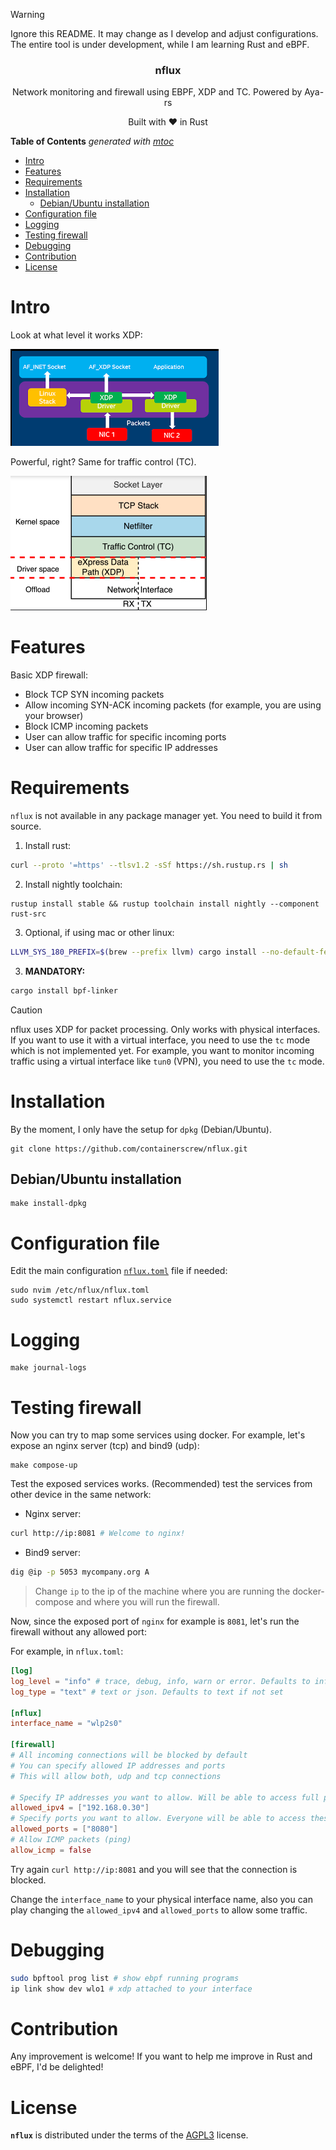 > [!WARNING]
> Ignore this README. It may change as I develop and adjust configurations.
> The entire tool is under development, while I am learning Rust and eBPF.

<p align="center">
    <h3 align="center">nflux</h3>
    <p align="center">Network monitoring and firewall using EBPF, XDP and TC. Powered by Aya-rs</p>
    <p align="center">Built with ❤ in Rust</p>
</p>

<!-- START OF TOC !DO NOT EDIT THIS CONTENT MANUALLY-->
**Table of Contents**  *generated with [mtoc](https://github.com/containerscrew/mtoc)*
- [Intro](#intro)
- [Features](#features)
- [Requirements](#requirements)
- [Installation](#installation)
  - [Debian/Ubuntu installation](#debianubuntu-installation)
- [Configuration file](#configuration-file)
- [Logging](#logging)
- [Testing firewall](#testing-firewall)
- [Debugging](#debugging)
- [Contribution](#contribution)
- [License](#license)
<!-- END OF TOC -->


# Intro

Look at what level it works XDP:

![xdp](./xdp.png)

Powerful, right? Same for traffic control (TC).

![tc](./tc.png)

# Features

Basic XDP firewall:

* Block TCP SYN incoming packets
* Allow incoming SYN-ACK incoming packets (for example, you are using your browser)
* Block ICMP incoming packets
* User can allow traffic for specific incoming ports
* User can allow traffic for specific IP addresses


# Requirements

`nflux` is not available in any package manager yet. You need to build it from source.

1. Install rust:
```bash
curl --proto '=https' --tlsv1.2 -sSf https://sh.rustup.rs | sh
```

2. Install nightly toolchain:
```
rustup install stable && rustup toolchain install nightly --component rust-src
```

3. Optional, if using mac or other linux:
```bash
LLVM_SYS_180_PREFIX=$(brew --prefix llvm) cargo install --no-default-features bpf-linker
```

3. **MANDATORY:**
```bash
cargo install bpf-linker
```

> [!CAUTION]
> nflux uses XDP for packet processing. Only works with physical interfaces. If you want to use it with a virtual interface, you need to use the `tc` mode which is not implemented yet.
> For example, you want to monitor incoming traffic using a virtual interface like `tun0` (VPN), you need to use the `tc` mode.


# Installation

By the moment, I only have the setup for `dpkg` (Debian/Ubuntu).

```shell
git clone https://github.com/containerscrew/nflux.git
```

## Debian/Ubuntu installation

```shell
make install-dpkg
```

# Configuration file

Edit the main configuration [`nflux.toml`](./nflux.toml) file if needed:

```shell
sudo nvim /etc/nflux/nflux.toml
sudo systemctl restart nflux.service
```

# Logging

```shell
make journal-logs
```

# Testing firewall

Now you can try to map some services using docker. For example, let's expose an nginx server (tcp) and bind9 (udp):

```shell
make compose-up
```

Test the exposed services works. (Recommended) test the services from other device in the same network:

* Nginx server:

```bash
curl http://ip:8081 # Welcome to nginx!
```

* Bind9 server:

```bash
dig @ip -p 5053 mycompany.org A
```

> Change `ip` to the ip of the machine where you are running the docker-compose and where you will run the firewall.

Now, since the exposed port of `nginx` for example is `8081`, let's run the firewall without any allowed port:

For example, in `nflux.toml`:

```toml
[log]
log_level = "info" # trace, debug, info, warn or error. Defaults to info if not set
log_type = "text" # text or json. Defaults to text if not set

[nflux]
interface_name = "wlp2s0"

[firewall]
# All incoming connections will be blocked by default
# You can specify allowed IP addresses and ports
# This will allow both, udp and tcp connections

# Specify IP addresses you want to allow. Will be able to access full ports tcp/udp
allowed_ipv4 = ["192.168.0.30"]
# Specify ports you want to allow. Everyone will be able to access these ports. No ip filtering
allowed_ports = ["8080"]
# Allow ICMP packets (ping)
allow_icmp = false
```

Try again `curl http://ip:8081` and you will see that the connection is blocked.

Change the `interface_name` to your physical interface name, also you can play changing the `allowed_ipv4` and `allowed_ports` to allow some traffic.

# Debugging

```bash
sudo bpftool prog list # show ebpf running programs
ip link show dev wlo1 # xdp attached to your interface
```

# Contribution

Any improvement is welcome! If you want to help me improve in Rust and eBPF, I'd be delighted!

# License

**`nflux`** is distributed under the terms of the [AGPL3](./LICENSE) license.
